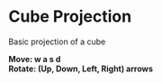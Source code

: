 # Cube Projection

Basic projection of a cube

<b>Move:<b/> w a s d <br/>
<b>Rotate:<b/> (Up, Down, Left, Right) arrows
